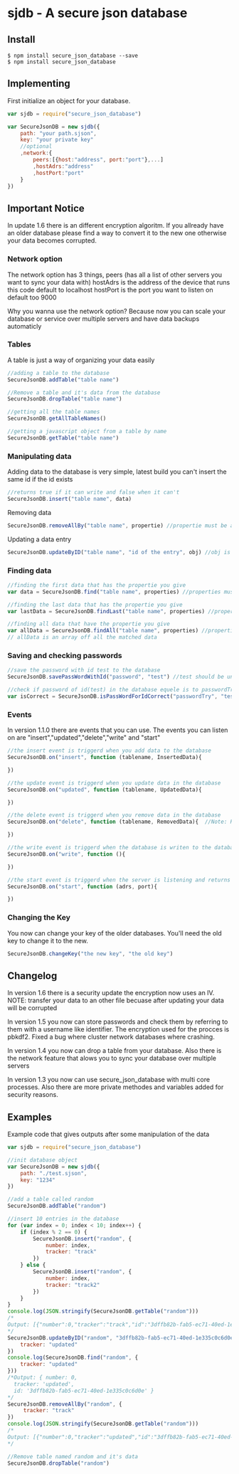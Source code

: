 # sjdb - A secure json database

## Install
```shell
$ npm install secure_json_database --save 
$ npm install secure_json_database
```

## Implementing
First initialize an object for your database.
```js
var sjdb = require("secure_json_database")

var SecureJsonDB = new sjdb({
    path: "your path.sjson",
    key: "your private key"
    //optional
    ,network:{
        peers:[{host:"address", port:"port"},...]
        ,hostAdrs:"address"
        ,hostPort:"port"
    }
})
```
## Important Notice
In update 1.6 there is an different encryption algoritm. If you allready have an older database please find a way to convert it
to the new one otherwise your data becomes corrupted.
### Network option
The network option has 3 things, peers (has all a list of other servers you want to sync your data with)
hostAdrs is the address of the device that runs this code default to localhost
hostPort is the port you want to listen on default too 9000

Why you wanna use the network option? Because now you can scale your database or service over multiple servers and have data backups automaticly

### Tables
A table is just a way of organizing your data easily

```js
//adding a table to the database
SecureJsonDB.addTable("table name")

//Remove a table and it's data from the database
SecureJsonDB.dropTable("table name")

//getting all the table names
SecureJsonDB.getAllTableNames()

//getting a javascript object from a table by name
SecureJsonDB.getTable("table name")
```

### Manipulating data
Adding data to the database is very simple, latest build you can't insert the same id if the id exists

```js
//returns true if it can write and false when it can't
SecureJsonDB.insert("table name", data)
```

Removing data

```js
SecureJsonDB.removeAllBy("table name", propertie) //propertie must be a object for example {id: "the id of a entry"}
```

Updating a data entry

```js
SecureJsonDB.updateByID("table name", "id of the entry", obj) //obj is an object with the uptedated data in it
```

### Finding data

```js
//finding the first data that has the propertie you give
var data = SecureJsonDB.find("table name", properties) //properties must be an object

//finding the last data that has the propertie you give
var lastData = SecureJsonDB.findLast("table name", properties) //properties must be an object

//finding all data that have the propertie you give
var allData = SecureJsonDB.findAll("table name", properties) //properties must be an object
// allData is an array off all the matched data
```

### Saving and checking passwords

```js
//save the password with id test to the database
SecureJsonDB.savePassWordWithId("password", "test") //test should be unique

//check if password of id(test) in the database equele is to passwordTry and return a boolean
var isCorrect = SecureJsonDB.isPassWordForIdCorrect("passwordTry", "test")
```

### Events

In version 1.1.0 there are events that you can use. The events you can listen on are "insert","updated","delete","write" and "start"

```js
//the insert event is triggerd when you add data to the database
SecureJsonDB.on("insert", function (tablename, InsertedData){

})

//the update event is triggerd when you update data in the database
SecureJsonDB.on("updated", function (tablename, UpdatedData){

})

//the delete event is triggerd when you remove data in the database
SecureJsonDB.on("delete", function (tablename, RemovedData){  //Note: RemovedData is an array of all entries that are removed 

})

//the write event is triggerd when the database is writen to the database file
SecureJsonDB.on("write", function (){

})

//the start event is triggerd when the server is listening and returns the address, port
SecureJsonDB.on("start", function (adrs, port){

})
```

### Changing the Key

You now can change your key of the older databases. You'll need the old key to change it to the new. 

```js
SecureJsonDB.changeKey("the new key", "the old key")
``` 

## Changelog

In version 1.6 there is a security update the encryption now uses an IV. NOTE: transfer your data to an other file
becuase after updating your data will be corrupted 

In version 1.5 you now can store passwords and check them by referring to them with a username 
like identifier. The encryption used for the procces is pbkdf2. Fixed a bug where cluster network
databases where crashing.

In version 1.4 you now can drop a table from your database. Also there is the network feature
that alows you to sync your database over multiple servers

In version 1.3 you now can use secure_json_database with multi core processes.
Also there are more private methodes and variables added for security reasons.

## Examples

Example code that gives outputs after some manipulation of the data
```js
var sjdb = require("secure_json_database")

//init database object
var SecureJsonDB = new sjdb({
    path: "./test.sjson",
    key: "1234"
})

//add a table called random
SecureJsonDB.addTable("random")

//insert 10 entries in the database 
for (var index = 0; index < 10; index++) {
    if (index % 2 == 0) {
        SecureJsonDB.insert("random", {
            number: index,
            tracker: "track"
        })
    } else {
        SecureJsonDB.insert("random", {
            number: index,
            tracker: "track2"
        })
    }
}
console.log(JSON.stringify(SecureJsonDB.getTable("random")))
/*
Output: [{"number":0,"tracker":"track","id":"3dffb82b-fab5-ec71-40ed-1e335c0c6d0e"},{"number":1,"tracker":"track2","id":"0c59b061-7fcc-5aaf-3404-b0f9e04bebb5"},{"number":2,"tracker":"track","id":"9b38aa89-0f86-b2a3-8e01-378555f0723b"},{"number":3,"tracker":"track2","id":"6f0ca13d-9fa6-7aa9-87e0-5bbe20bafaf5"},{"number":4,"tracker":"track","id":"8303240e-2b0e-af9e-f4d8-de9737794d3d"},{"number":5,"tracker":"track2","id":"44583255-e229-3a51-4c4b-7ca82c6d5e1c"},{"number":6,"tracker":"track","id":"0e72f972-0273-c075-0435-5f4e65b7e56f"},{"number":7,"tracker":"track2","id":"8e93747d-1606-a180-f40c-facd2ee3b3ee"},{"number":8,"tracker":"track","id":"55f5994f-cc55-cfe4-2768-e447eab634dc"},{"number":9,"tracker":"track2","id":"c80abb1a-3185-fb5c-f2ec-45d476cc85ad"}]
*/
SecureJsonDB.updateByID("random", "3dffb82b-fab5-ec71-40ed-1e335c0c6d0e", {
    tracker: "updated"
})
console.log(SecureJsonDB.find("random", {
    tracker: "updated"
}))
/*Output: { number: 0,
  tracker: 'updated',
  id: '3dffb82b-fab5-ec71-40ed-1e335c0c6d0e' }
*/
SecureJsonDB.removeAllBy("random", {
     tracker: "track"
})
console.log(JSON.stringify(SecureJsonDB.getTable("random")))
/*
Output: [{"number":0,"tracker":"updated","id":"3dffb82b-fab5-ec71-40ed-1e335c0c6d0e"},{"number":1,"tracker":"track2","id":"0c59b061-7fcc-5aaf-3404-b0f9e04bebb5"},{"number":3,"tracker":"track2","id":"6f0ca13d-9fa6-7aa9-87e0-5bbe20bafaf5"},{"number":5,"tracker":"track2","id":"44583255-e229-3a51-4c4b-7ca82c6d5e1c"},{"number":7,"tracker":"track2","id":"8e93747d-1606-a180-f40c-facd2ee3b3ee"},{"number":9,"tracker":"track2","id":"60ff12a2-4b89-f2d2-3738-d8d155716574"}]
*/

//Remove table named random and it's data 
SecureJsonDB.dropTable("random")
```